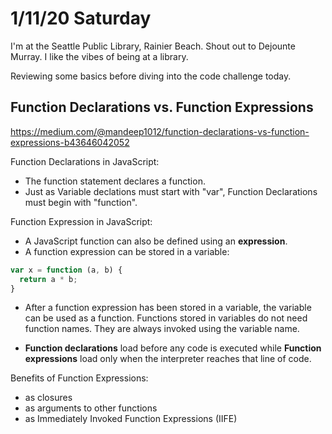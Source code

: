 # 1/11/20 Saturday

I'm at the Seattle Public Library, Rainier Beach. Shout out to Dejounte Murray. I like the vibes of being at a library. 

Reviewing some basics before diving into the code challenge today. 

## Function Declarations vs. Function Expressions
https://medium.com/@mandeep1012/function-declarations-vs-function-expressions-b43646042052

Function Declarations in JavaScript:
  - The function statement declares a function. 
  - Just as Variable declations must start with "var", Function Declarations must begin with "function". 

Function Expression in JavaScript:
  - A JavaScript function can also be defined using an **expression**.
  - A function expression can be stored in a variable:
  ```js
  var x = function (a, b) {
    return a * b;
  }
  ```
  - After a function expression has been stored in a variable, the variable can be used as a function. Functions stored in variables do not need function names. They are always invoked using the variable name. 

* **Function declarations** load before any code is executed while **Function expressions** load only when the interpreter reaches that line of code. 

Benefits of Function Expressions:
  - as closures
  - as arguments to other functions
  - as Immediately Invoked Function Expressions (IIFE)